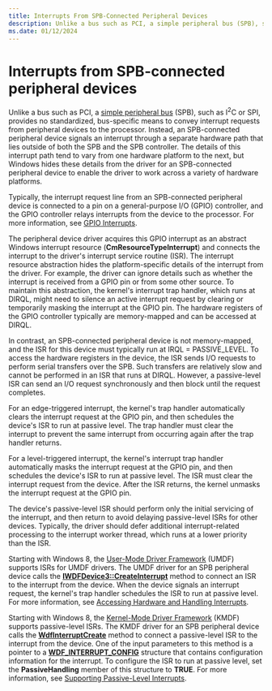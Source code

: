 ```yaml
---
title: Interrupts From SPB-Connected Peripheral Devices
description: Unlike a bus such as PCI, a simple peripheral bus (SPB), such as I<sup>2</sup>C or SPI, provides no standardized, bus-specific means to convey interrupt requests from peripheral devices to the processor.
ms.date: 01/12/2024
---
```


# Interrupts from SPB-connected peripheral devices

Unlike a bus such as PCI, a [simple peripheral bus](/previous-versions/hh450903(v=vs.85)) (SPB), such as I<sup>2</sup>C or SPI, provides no standardized, bus-specific means to convey interrupt requests from peripheral devices to the processor. Instead, an SPB-connected peripheral device signals an interrupt through a separate hardware path that lies outside of both the SPB and the SPB controller. The details of this interrupt path tend to vary from one hardware platform to the next, but Windows hides these details from the driver for an SPB-connected peripheral device to enable the driver to work across a variety of hardware platforms.

Typically, the interrupt request line from an SPB-connected peripheral device is connected to a pin on a general-purpose I/O (GPIO) controller, and the GPIO controller relays interrupts from the device to the processor. For more information, see [GPIO Interrupts](../gpio/gpio-interrupts.md).

The peripheral device driver acquires this GPIO interrupt as an abstract Windows interrupt resource (**CmResourceTypeInterrupt**) and connects the interrupt to the driver's interrupt service routine (ISR). The interrupt resource abstraction hides the platform-specific details of the interrupt from the driver. For example, the driver can ignore details such as whether the interrupt is received from a GPIO pin or from some other source. To maintain this abstraction, the kernel's interrupt trap handler, which runs at DIRQL, might need to silence an active interrupt request by clearing or temporarily masking the interrupt at the GPIO pin. The hardware registers of the GPIO controller typically are memory-mapped and can be accessed at DIRQL.

In contrast, an SPB-connected peripheral device is not memory-mapped, and the ISR for this device must typically run at IRQL = PASSIVE\_LEVEL. To access the hardware registers in the device, the ISR sends I/O requests to perform serial transfers over the SPB. Such transfers are relatively slow and cannot be performed in an ISR that runs at DIRQL. However, a passive-level ISR can send an I/O request synchronously and then block until the request completes.

For an edge-triggered interrupt, the kernel's trap handler automatically clears the interrupt request at the GPIO pin, and then schedules the device's ISR to run at passive level. The trap handler must clear the interrupt to prevent the same interrupt from occurring again after the trap handler returns.

For a level-triggered interrupt, the kernel's interrupt trap handler automatically masks the interrupt request at the GPIO pin, and then schedules the device's ISR to run at passive level. The ISR must clear the interrupt request from the device. After the ISR returns, the kernel unmasks the interrupt request at the GPIO pin.

The device's passive-level ISR should perform only the initial servicing of the interrupt, and then return to avoid delaying passive-level ISRs for other devices. Typically, the driver should defer additional interrupt-related processing to the interrupt worker thread, which runs at a lower priority than the ISR.

Starting with Windows 8, the [User-Mode Driver Framework](../wdf/overview-of-the-umdf.md) (UMDF) supports ISRs for UMDF drivers. The UMDF driver for an SPB peripheral device calls the [**IWDFDevice3::CreateInterrupt**](/windows-hardware/drivers/ddi/wudfddi/nf-wudfddi-iwdfdevice3-createinterrupt) method to connect an ISR to the interrupt from the device. When the device signals an interrupt request, the kernel's trap handler schedules the ISR to run at passive level. For more information, see [Accessing Hardware and Handling Interrupts](../wdf/accessing-hardware-and-handling-interrupts.md).

Starting with Windows 8, the [Kernel-Mode Driver Framework](../wdf/index.md) (KMDF) supports passive-level ISRs. The KMDF driver for an SPB peripheral device calls the [**WdfInterruptCreate**](/windows-hardware/drivers/ddi/wdfinterrupt/nf-wdfinterrupt-wdfinterruptcreate) method to connect a passive-level ISR to the interrupt from the device. One of the input parameters to this method is a pointer to a [**WDF\_INTERRUPT\_CONFIG**](/windows-hardware/drivers/ddi/wdfinterrupt/ns-wdfinterrupt-_wdf_interrupt_config) structure that contains configuration information for the interrupt. To configure the ISR to run at passive level, set the **PassiveHandling** member of this structure to **TRUE**. For more information, see [Supporting Passive-Level Interrupts](../wdf/supporting-passive-level-interrupts.md).
